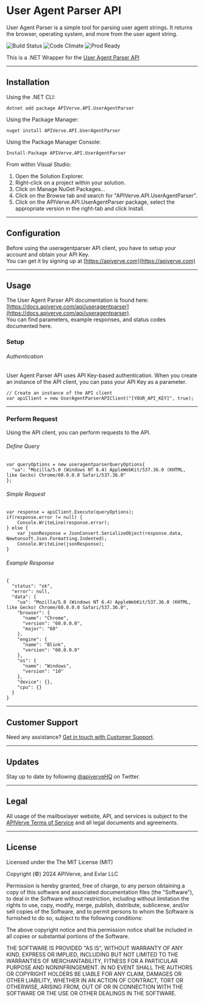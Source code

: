 User Agent Parser API
============

User Agent Parser is a simple tool for parsing user agent strings. It returns the browser, operating system, and more from the user agent string.

![Build Status](https://img.shields.io/badge/build-passing-green)
![Code Climate](https://img.shields.io/badge/maintainability-B-purple)
![Prod Ready](https://img.shields.io/badge/production-ready-blue)

This is a .NET Wrapper for the [User Agent Parser API](https://apiverve.com/marketplace/api/useragentparser)

---

## Installation

Using the .NET CLI:
```
dotnet add package APIVerve.API.UserAgentParser
```

Using the Package Manager:
```
nuget install APIVerve.API.UserAgentParser
```

Using the Package Manager Console:
```
Install-Package APIVerve.API.UserAgentParser
```

From within Visual Studio:

1. Open the Solution Explorer.
2. Right-click on a project within your solution.
3. Click on Manage NuGet Packages...
4. Click on the Browse tab and search for "APIVerve.API.UserAgentParser".
5. Click on the APIVerve.API.UserAgentParser package, select the appropriate version in the right-tab and click Install.


---

## Configuration

Before using the useragentparser API client, you have to setup your account and obtain your API Key.  
You can get it by signing up at [https://apiverve.com](https://apiverve.com)

---

## Usage

The User Agent Parser API documentation is found here: [https://docs.apiverve.com/api/useragentparser](https://docs.apiverve.com/api/useragentparser).  
You can find parameters, example responses, and status codes documented here.

### Setup

###### Authentication
User Agent Parser API uses API Key-based authentication. When you create an instance of the API client, you can pass your API Key as a parameter.

```
// Create an instance of the API client
var apiClient = new UserAgentParserAPIClient("[YOUR_API_KEY]", true);
```

---


### Perform Request
Using the API client, you can perform requests to the API.

###### Define Query

```
var queryOptions = new useragentparserQueryOptions{
  "ua": "Mozilla/5.0 (Windows NT 6.4) AppleWebKit/537.36.0 (KHTML, like Gecko) Chrome/60.0.0.0 Safari/537.36.0"
};
```

###### Simple Request

```
var response = apiClient.Execute(queryOptions);
if(response.error != null) {
	Console.WriteLine(response.error);
} else {
    var jsonResponse = JsonConvert.SerializeObject(response.data, Newtonsoft.Json.Formatting.Indented);
    Console.WriteLine(jsonResponse);
}
```

###### Example Response

```
{
  "status": "ok",
  "error": null,
  "data": {
    "ua": "Mozilla/5.0 (Windows NT 6.4) AppleWebKit/537.36.0 (KHTML, like Gecko) Chrome/60.0.0.0 Safari/537.36.0",
    "browser": {
      "name": "Chrome",
      "version": "60.0.0.0",
      "major": "60"
    },
    "engine": {
      "name": "Blink",
      "version": "60.0.0.0"
    },
    "os": {
      "name": "Windows",
      "version": "10"
    },
    "device": {},
    "cpu": {}
  }
}
```

---

## Customer Support

Need any assistance? [Get in touch with Customer Support](https://apiverve.com/contact).

---

## Updates
Stay up to date by following [@apiverveHQ](https://twitter.com/apiverveHQ) on Twitter.

---

## Legal

All usage of the mailboxlayer website, API, and services is subject to the [APIVerve Terms of Service](https://apiverve.com/terms) and all legal documents and agreements.

---

## License
Licensed under the The MIT License (MIT)

Copyright (&copy;) 2024 APIVerve, and Evlar LLC

Permission is hereby granted, free of charge, to any person obtaining a copy of this software and associated documentation files (the "Software"), to deal in the Software without restriction, including without limitation the rights to use, copy, modify, merge, publish, distribute, sublicense, and/or sell copies of the Software, and to permit persons to whom the Software is furnished to do so, subject to the following conditions:

The above copyright notice and this permission notice shall be included in all copies or substantial portions of the Software.

THE SOFTWARE IS PROVIDED "AS IS", WITHOUT WARRANTY OF ANY KIND, EXPRESS OR IMPLIED, INCLUDING BUT NOT LIMITED TO THE WARRANTIES OF MERCHANTABILITY, FITNESS FOR A PARTICULAR PURPOSE AND NONINFRINGEMENT. IN NO EVENT SHALL THE AUTHORS OR COPYRIGHT HOLDERS BE LIABLE FOR ANY CLAIM, DAMAGES OR OTHER LIABILITY, WHETHER IN AN ACTION OF CONTRACT, TORT OR OTHERWISE, ARISING FROM, OUT OF OR IN CONNECTION WITH THE SOFTWARE OR THE USE OR OTHER DEALINGS IN THE SOFTWARE.
